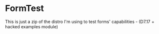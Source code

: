 FormTest
========

This is just a zip of the distro I'm using to test forms' capabilities - (D7.17 + hacked examples module)